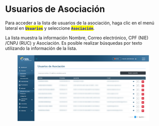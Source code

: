 # Usuarios de Asociación

Para acceder a la lista de usuarios de la asociación, haga clic en el menú lateral en <mark style="color:blue;">**`Usuarios`**</mark> y seleccione <mark style="color:blue;">**`Asociación`**</mark>.&#x20;

La lista muestra la información Nombre, Correo electrónico, CPF (NIE) /CNPJ (RUC) y Asociación. Es posible realizar búsquedas por texto utilizando la información de la lista.

<figure><img src="../../../../.gitbook/assets/us-asso.png" alt=""><figcaption></figcaption></figure>
